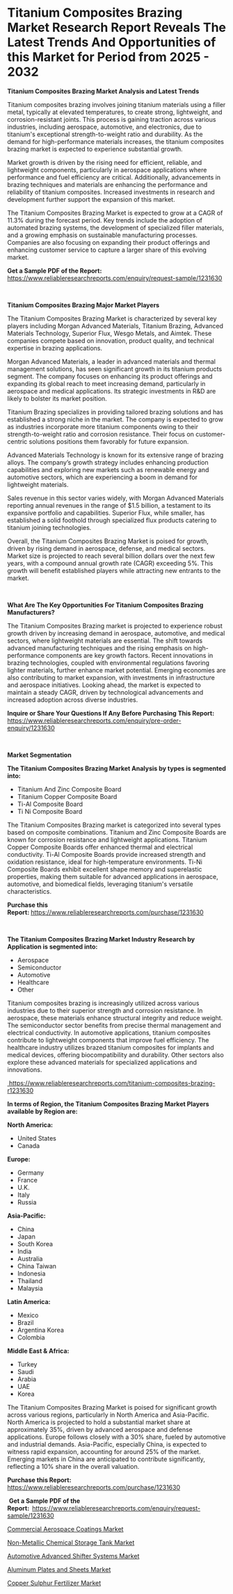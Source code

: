 <p><h1>Titanium Composites Brazing Market Research Report Reveals The Latest Trends And Opportunities of this Market for Period from 2025 - 2032</h1></p><p><strong>Titanium Composites Brazing Market Analysis and Latest Trends</strong></p>
<p><p>Titanium composites brazing involves joining titanium materials using a filler metal, typically at elevated temperatures, to create strong, lightweight, and corrosion-resistant joints. This process is gaining traction across various industries, including aerospace, automotive, and electronics, due to titanium's exceptional strength-to-weight ratio and durability. As the demand for high-performance materials increases, the titanium composites brazing market is expected to experience substantial growth.</p><p>Market growth is driven by the rising need for efficient, reliable, and lightweight components, particularly in aerospace applications where performance and fuel efficiency are critical. Additionally, advancements in brazing techniques and materials are enhancing the performance and reliability of titanium composites. Increased investments in research and development further support the expansion of this market.</p><p>The Titanium Composites Brazing Market is expected to grow at a CAGR of 11.3% during the forecast period. Key trends include the adoption of automated brazing systems, the development of specialized filler materials, and a growing emphasis on sustainable manufacturing processes. Companies are also focusing on expanding their product offerings and enhancing customer service to capture a larger share of this evolving market.</p></p>
<p><strong>Get a Sample PDF of the Report:&nbsp;</strong> <a href="https://www.reliableresearchreports.com/enquiry/request-sample/1231630?utm_campaign=2197&utm_medium=2&utm_source=Github&utm_content=ia&utm_term=02022025&utm_id=titanium-composites-brazing">https://www.reliableresearchreports.com/enquiry/request-sample/1231630</a></p>
<p>&nbsp;</p>
<p><strong>Titanium Composites Brazing Major Market Players</strong></p>
<p><p>The Titanium Composites Brazing Market is characterized by several key players including Morgan Advanced Materials, Titanium Brazing, Advanced Materials Technology, Superior Flux, Wesgo Metals, and Aimtek. These companies compete based on innovation, product quality, and technical expertise in brazing applications.</p><p>Morgan Advanced Materials, a leader in advanced materials and thermal management solutions, has seen significant growth in its titanium products segment. The company focuses on enhancing its product offerings and expanding its global reach to meet increasing demand, particularly in aerospace and medical applications. Its strategic investments in R&D are likely to bolster its market position.</p><p>Titanium Brazing specializes in providing tailored brazing solutions and has established a strong niche in the market. The company is expected to grow as industries incorporate more titanium components owing to their strength-to-weight ratio and corrosion resistance. Their focus on customer-centric solutions positions them favorably for future expansion.</p><p>Advanced Materials Technology is known for its extensive range of brazing alloys. The company’s growth strategy includes enhancing production capabilities and exploring new markets such as renewable energy and automotive sectors, which are experiencing a boom in demand for lightweight materials.</p><p>Sales revenue in this sector varies widely, with Morgan Advanced Materials reporting annual revenues in the range of $1.5 billion, a testament to its expansive portfolio and capabilities. Superior Flux, while smaller, has established a solid foothold through specialized flux products catering to titanium joining technologies.</p><p>Overall, the Titanium Composites Brazing Market is poised for growth, driven by rising demand in aerospace, defense, and medical sectors. Market size is projected to reach several billion dollars over the next few years, with a compound annual growth rate (CAGR) exceeding 5%. This growth will benefit established players while attracting new entrants to the market.</p></p>
<p>&nbsp;</p>
<p><strong>What Are The Key Opportunities For Titanium Composites Brazing Manufacturers?</strong></p>
<p><p>The Titanium Composites Brazing market is projected to experience robust growth driven by increasing demand in aerospace, automotive, and medical sectors, where lightweight materials are essential. The shift towards advanced manufacturing techniques and the rising emphasis on high-performance components are key growth factors. Recent innovations in brazing technologies, coupled with environmental regulations favoring lighter materials, further enhance market potential. Emerging economies are also contributing to market expansion, with investments in infrastructure and aerospace initiatives. Looking ahead, the market is expected to maintain a steady CAGR, driven by technological advancements and increased adoption across diverse industries.</p></p>
<p><strong>Inquire or Share Your Questions If Any Before Purchasing This Report:</strong> <a href="https://www.reliableresearchreports.com/enquiry/pre-order-enquiry/1231630?utm_campaign=2197&utm_medium=2&utm_source=Github&utm_content=ia&utm_term=02022025&utm_id=titanium-composites-brazing">https://www.reliableresearchreports.com/enquiry/pre-order-enquiry/1231630</a></p>
<p>&nbsp;</p>
<p><strong>Market Segmentation</strong></p>
<p><strong>The Titanium Composites Brazing Market Analysis by types is segmented into:</strong></p>
<p><ul><li>Titanium And Zinc Composite Board</li><li>Titanium Copper Composite Board</li><li>Ti-Al Composite Board</li><li>Ti Ni Composite Board</li></ul></p>
<p><p>The Titanium Composites Brazing market is categorized into several types based on composite combinations. Titanium and Zinc Composite Boards are known for corrosion resistance and lightweight applications. Titanium Copper Composite Boards offer enhanced thermal and electrical conductivity. Ti-Al Composite Boards provide increased strength and oxidation resistance, ideal for high-temperature environments. Ti-Ni Composite Boards exhibit excellent shape memory and superelastic properties, making them suitable for advanced applications in aerospace, automotive, and biomedical fields, leveraging titanium's versatile characteristics.</p></p>
<p><strong>Purchase this Report:&nbsp;</strong><a href="https://www.reliableresearchreports.com/purchase/1231630?utm_campaign=2197&utm_medium=2&utm_source=Github&utm_content=ia&utm_term=02022025&utm_id=titanium-composites-brazing">https://www.reliableresearchreports.com/purchase/1231630</a></p>
<p>&nbsp;</p>
<p><strong>The Titanium Composites Brazing Market Industry Research by Application is segmented into:</strong></p>
<p><ul><li>Aerospace</li><li>Semiconductor</li><li>Automotive</li><li>Healthcare</li><li>Other</li></ul></p>
<p><p>Titanium composites brazing is increasingly utilized across various industries due to their superior strength and corrosion resistance. In aerospace, these materials enhance structural integrity and reduce weight. The semiconductor sector benefits from precise thermal management and electrical conductivity. In automotive applications, titanium composites contribute to lightweight components that improve fuel efficiency. The healthcare industry utilizes brazed titanium composites for implants and medical devices, offering biocompatibility and durability. Other sectors also explore these advanced materials for specialized applications and innovations.</p></p>
<p><a href="https://www.reliableresearchreports.com/titanium-composites-brazing-r1231630?utm_campaign=2197&utm_medium=2&utm_source=Github&utm_content=ia&utm_term=02022025&utm_id=titanium-composites-brazing">&nbsp;https://www.reliableresearchreports.com/titanium-composites-brazing-r1231630</a></p>
<p><strong>In terms of Region, the Titanium Composites Brazing Market Players available by Region are:</strong></p>
<p>
    <p> <strong> North America: </strong>
        <ul>
            <li>United States</li>
            <li>Canada</li>
        </ul>
        </p> 
    <p> <strong> Europe: </strong>
        <ul>
            <li>Germany</li>
            <li>France</li>
            <li>U.K.</li>
            <li>Italy</li>
            <li>Russia</li>
        </ul>
        </p> 
    <p> <strong> Asia-Pacific: </strong>
        <ul>
            <li>China</li>
            <li>Japan</li>
            <li>South Korea</li>
            <li>India</li>
            <li>Australia</li>
            <li>China Taiwan</li>
            <li>Indonesia</li>
            <li>Thailand</li>
            <li>Malaysia</li>
        </ul>
        </p> 
    <p> <strong> Latin America: </strong>
        <ul>
            <li>Mexico</li>
            <li>Brazil</li>
            <li>Argentina Korea</li>
            <li>Colombia</li>
        </ul>
        </p> 
    <p> <strong> Middle East & Africa: </strong>
        <ul>
            <li>Turkey</li>
            <li>Saudi</li>
            <li>Arabia</li>
            <li>UAE</li>
            <li>Korea</li>
        </ul>
    </p>
    </p>
<p><p>The Titanium Composites Brazing Market is poised for significant growth across various regions, particularly in North America and Asia-Pacific. North America is projected to hold a substantial market share at approximately 35%, driven by advanced aerospace and defense applications. Europe follows closely with a 30% share, fueled by automotive and industrial demands. Asia-Pacific, especially China, is expected to witness rapid expansion, accounting for around 25% of the market. Emerging markets in China are anticipated to contribute significantly, reflecting a 10% share in the overall valuation.</p></p>
<p><strong>Purchase this Report: </strong><a href="https://www.reliableresearchreports.com/purchase/1231630?utm_campaign=2197&utm_medium=2&utm_source=Github&utm_content=ia&utm_term=02022025&utm_id=titanium-composites-brazing">https://www.reliableresearchreports.com/purchase/1231630</a></p>
<p>&nbsp;<strong>Get a Sample PDF of the Report:&nbsp;&nbsp;</strong><a href="https://www.reliableresearchreports.com/enquiry/request-sample/1231630?utm_campaign=2197&utm_medium=2&utm_source=Github&utm_content=ia&utm_term=02022025&utm_id=titanium-composites-brazing">https://www.reliableresearchreports.com/enquiry/request-sample/1231630</a></p>
<p><strong></strong></p>
<p><p><a href="https://www.linkedin.com/pulse/commercial-aerospace-coatings-market-outlook-projected-124-nh6zc?utm_campaign=2197&utm_medium=2&utm_source=Github&utm_content=ia&utm_term=02022025&utm_id=titanium-composites-brazing">Commercial Aerospace Coatings Market</a></p><p><a href="https://github.com/norbeludie83/Market-Research-Report-List-1/blob/main/non-metallic-chemical-storage-tank-market.md?utm_campaign=2197&utm_medium=2&utm_source=Github&utm_content=ia&utm_term=02022025&utm_id=titanium-composites-brazing">Non-Metallic Chemical Storage Tank Market</a></p><p><a href="https://www.linkedin.com/pulse/forecast-of108-cagr-study-automotive-advanced-shifter-8mamf?utm_campaign=2197&utm_medium=2&utm_source=Github&utm_content=ia&utm_term=02022025&utm_id=titanium-composites-brazing">Automotive Advanced Shifter Systems Market</a></p><p><a href="https://www.linkedin.com/pulse/evaluating-profitability-aluminum-plates-sheets-market-report-9lefc?utm_campaign=2197&utm_medium=2&utm_source=Github&utm_content=ia&utm_term=02022025&utm_id=titanium-composites-brazing">Aluminum Plates and Sheets Market</a></p><p><a href="https://www.linkedin.com/pulse/comprehensive-assessment-globalcopper-sulphur-fertilizer-marketmarketsize-pz9ef?utm_campaign=2197&utm_medium=2&utm_source=Github&utm_content=ia&utm_term=02022025&utm_id=titanium-composites-brazing">Copper Sulphur Fertilizer Market</a></p></p>